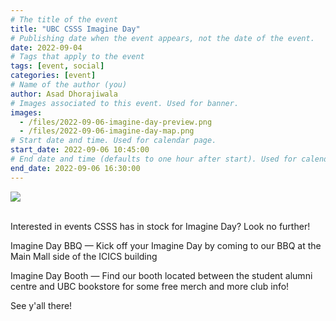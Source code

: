 ```yaml
---
# The title of the event
title: "UBC CSSS Imagine Day"
# Publishing date when the event appears, not the date of the event.
date: 2022-09-04
# Tags that apply to the event
tags: [event, social]
categories: [event]
# Name of the author (you)
author: Asad Dhorajiwala
# Images associated to this event. Used for banner.
images:
  - /files/2022-09-06-imagine-day-preview.png
  - /files/2022-09-06-imagine-day-map.png
# Start date and time. Used for calendar page.
start_date: 2022-09-06 10:45:00
# End date and time (defaults to one hour after start). Used for calendar page.
end_date: 2022-09-06 16:30:00
---
```


<div class="container">
  <div class="row justify-content-center">
    <div class="col-md-8">
      <img src="/files/2022-09-04-imagine-day-map.png">
    </div>
  </div>
</div>

<br/>

Interested in events CSSS has in stock for Imagine Day? Look no further!

Imagine Day BBQ — Kick off your Imagine Day by coming to our BBQ at the Main Mall side of the ICICS building

Imagine Day Booth — Find our booth located between the student alumni centre and UBC bookstore for some free merch and more club info!

See y'all there!
